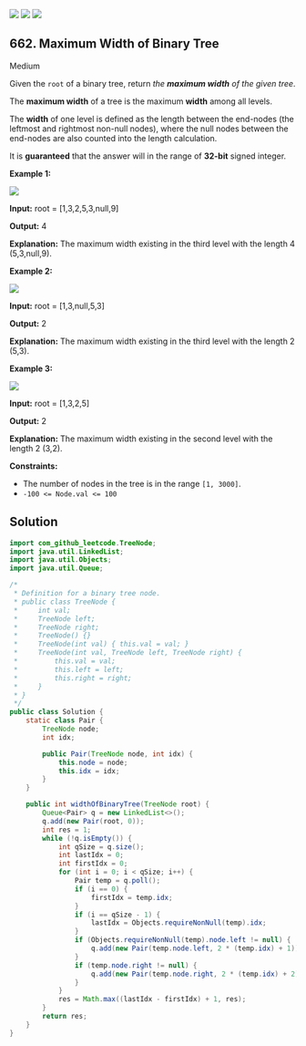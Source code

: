 [![](https://img.shields.io/github/stars/javadev/LeetCode-in-Java?label=Stars&style=flat-square)](https://github.com/javadev/LeetCode-in-Java)
[![](https://img.shields.io/github/forks/javadev/LeetCode-in-Java?label=Fork%20me%20on%20GitHub%20&style=flat-square)](https://github.com/javadev/LeetCode-in-Java/fork)
[![](https://img.shields.io/badge/-LeetCode%20in%20Kotlin-blue?style=flat-square)](https://github.com/javadev/LeetCode-in-Kotlin)

## 662\. Maximum Width of Binary Tree

Medium

Given the `root` of a binary tree, return _the **maximum width** of the given tree_.

The **maximum width** of a tree is the maximum **width** among all levels.

The **width** of one level is defined as the length between the end-nodes (the leftmost and rightmost non-null nodes), where the null nodes between the end-nodes are also counted into the length calculation.

It is **guaranteed** that the answer will in the range of **32-bit** signed integer.

**Example 1:**

![](https://assets.leetcode.com/uploads/2021/05/03/width1-tree.jpg)

**Input:** root = [1,3,2,5,3,null,9]

**Output:** 4

**Explanation:** The maximum width existing in the third level with the length 4 (5,3,null,9).

**Example 2:**

![](https://assets.leetcode.com/uploads/2021/05/03/width2-tree.jpg)

**Input:** root = [1,3,null,5,3]

**Output:** 2

**Explanation:** The maximum width existing in the third level with the length 2 (5,3).

**Example 3:**

![](https://assets.leetcode.com/uploads/2021/05/03/width3-tree.jpg)

**Input:** root = [1,3,2,5]

**Output:** 2

**Explanation:** The maximum width existing in the second level with the length 2 (3,2).

**Constraints:**

*   The number of nodes in the tree is in the range `[1, 3000]`.
*   `-100 <= Node.val <= 100`

## Solution

```java
import com_github_leetcode.TreeNode;
import java.util.LinkedList;
import java.util.Objects;
import java.util.Queue;

/*
 * Definition for a binary tree node.
 * public class TreeNode {
 *     int val;
 *     TreeNode left;
 *     TreeNode right;
 *     TreeNode() {}
 *     TreeNode(int val) { this.val = val; }
 *     TreeNode(int val, TreeNode left, TreeNode right) {
 *         this.val = val;
 *         this.left = left;
 *         this.right = right;
 *     }
 * }
 */
public class Solution {
    static class Pair {
        TreeNode node;
        int idx;

        public Pair(TreeNode node, int idx) {
            this.node = node;
            this.idx = idx;
        }
    }

    public int widthOfBinaryTree(TreeNode root) {
        Queue<Pair> q = new LinkedList<>();
        q.add(new Pair(root, 0));
        int res = 1;
        while (!q.isEmpty()) {
            int qSize = q.size();
            int lastIdx = 0;
            int firstIdx = 0;
            for (int i = 0; i < qSize; i++) {
                Pair temp = q.poll();
                if (i == 0) {
                    firstIdx = temp.idx;
                }
                if (i == qSize - 1) {
                    lastIdx = Objects.requireNonNull(temp).idx;
                }
                if (Objects.requireNonNull(temp).node.left != null) {
                    q.add(new Pair(temp.node.left, 2 * (temp.idx) + 1));
                }
                if (temp.node.right != null) {
                    q.add(new Pair(temp.node.right, 2 * (temp.idx) + 2));
                }
            }
            res = Math.max((lastIdx - firstIdx) + 1, res);
        }
        return res;
    }
}
```